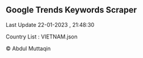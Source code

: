 

## Google Trends Keywords Scraper 
 
Last Update 22-01-2023 , 21:48:30

Country List :
VIETNAM.json



© Abdul Muttaqin 
